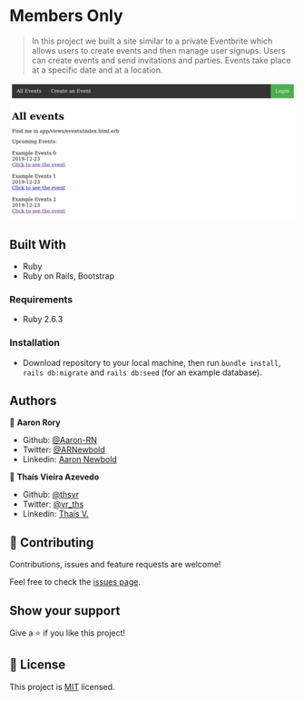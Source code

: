 # Members Only

> In this project we built a site similar to a private Eventbrite which allows users to create events and then manage user signups. Users can create events and send invitations and parties. Events take place at a specific date and at a location.

![screenshot](./screenshot.png)


## Built With

- Ruby
- Ruby on Rails, Bootstrap

### Requirements

* Ruby 2.6.3

### Installation

* Download repository to your local machine, then run `bundle install`, `rails db:migrate` and `rails db:seed` (for an example database).

## Authors

👤 **Aaron Rory**

- Github: [@Aaron-RN](https://github.com/Aaron-RN)
- Twitter: [@ARNewbold](https://twitter.com/ARNewbold)
- Linkedin: [Aaron Newbold](https://www.linkedin.com/in/aaron-newbold-1b9233187/)

👤 **Thaís Vieira Azevedo**

- Github: [@thsvr](https://github.com/githubhandle)
- Twitter: [@vr_ths](https://twitter.com/vr_ths)
- Linkedin: [Thaís V.](https://www.linkedin.com/in/vr-ths-zd/)

## 🤝 Contributing

Contributions, issues and feature requests are welcome!

Feel free to check the [issues page](issues/).

## Show your support

Give a ⭐️ if you like this project!

## 📝 License

This project is [MIT](lic.url) licensed.
